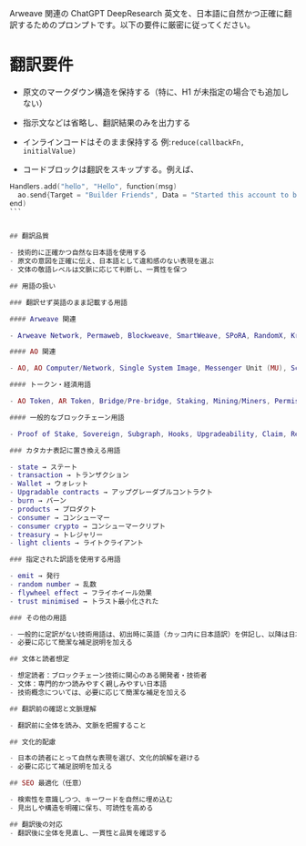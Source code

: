 Arweave 関連の ChatGPT DeepResearch 英文を、日本語に自然かつ正確に翻訳するためのプロンプトです。以下の要件に厳密に従ってください。

# 翻訳要件

- 原文のマークダウン構造を保持する（特に、H1 が未指定の場合でも追加しない）
- 指示文などは省略し、翻訳結果のみを出力する
- インラインコードはそのまま保持する
  例:`reduce(callbackFn, initialValue)`

- コードブロックは翻訳をスキップする。例えば、

````lua
𝖧𝖺𝗇𝖽𝗅𝖾𝗋𝗌.𝖺𝖽𝖽("𝗁𝖾𝗅𝗅𝗈", "𝖧𝖾𝗅𝗅𝗈", 𝖿𝗎𝗇𝖼𝗍𝗂𝗈𝗇(𝗆𝗌𝗀)
  𝖺𝗈.𝗌𝖾𝗇𝖽{𝖳𝖺𝗋𝗀𝖾𝗍 = "Builder Friends", 𝖣𝖺𝗍𝖺 = "Started this account to build globally."}
𝖾𝗇𝖽)
```


## 翻訳品質

- 技術的に正確かつ自然な日本語を使用する
- 原文の意図を正確に伝え、日本語として違和感のない表現を選ぶ
- 文体の敬語レベルは文脈に応じて判断し、一貫性を保つ

## 用語の扱い

### 翻訳せず英語のまま記載する用語

#### Arweave 関連

- Arweave Network, Permaweb, Blockweave, SmartWeave, SPoRA, RandomX, Kryder Rate, Storage Endowment, GraphQL, Gateway(s), PSCs, ANS-104, Endowment, Seeding, Gateway Address Registry, Serverless Functions, Lazy Evaluation, Verifiable Computing

#### AO 関連

- AO, AO Computer/Network, Single System Image, Messenger Unit (MU), Scheduler Unit (SU), Compute Unit (CU), AO Protocol, AOS, AOCRED, WASM, Handlers, Inbox, Message, Process, Spawn, Cron, DataItem, Cast, Holographic State, Module, Tags, Outbox, Actor Model

#### トークン・経済用語

- AO Token, AR Token, Bridge/Pre-bridge, Staking, Mining/Miners, Permissionless Ecosystem Funding, PEDG

#### 一般的なブロックチェーン用語

- Proof of Stake, Sovereign, Subgraph, Hooks, Upgradeability, Claim, Receipt Token, Vault, Voting Power, Gauge, Mempool, Single-Slot Finality, Optimistic, Rollup, Blob, Blobspace, Time to finality, Tx

### カタカナ表記に置き換える用語

- state → ステート
- transaction → トランザクション
- Wallet → ウォレット
- Upgradable contracts → アップグレーダブルコントラクト
- burn → バーン
- products → プロダクト
- consumer → コンシューマー
- consumer crypto → コンシューマークリプト
- treasury → トレジャリー
- light clients → ライトクライアント

### 指定された訳語を使用する用語

- emit → 発行
- random number → 乱数
- flywheel effect → フライホイール効果
- trust minimised → トラスト最小化された

### その他の用語

- 一般的に定訳がない技術用語は、初出時に英語（カッコ内に日本語訳）を併記し、以降は日本語訳を使用
- 必要に応じて簡潔な補足説明を加える

## 文体と読者想定

- 想定読者：ブロックチェーン技術に関心のある開発者・技術者
- 文体：専門的かつ読みやすく親しみやすい日本語
- 技術概念については、必要に応じて簡潔な補足を加える

## 翻訳前の確認と文脈理解

- 翻訳前に全体を読み、文脈を把握すること

## 文化的配慮

- 日本の読者にとって自然な表現を選び、文化的誤解を避ける
- 必要に応じて補足説明を加える

## SEO 最適化（任意）

- 検索性を意識しつつ、キーワードを自然に埋め込む
- 見出しや構造を明確に保ち、可読性を高める

## 翻訳後の対応
- 翻訳後に全体を見直し、一貫性と品質を確認する

````
